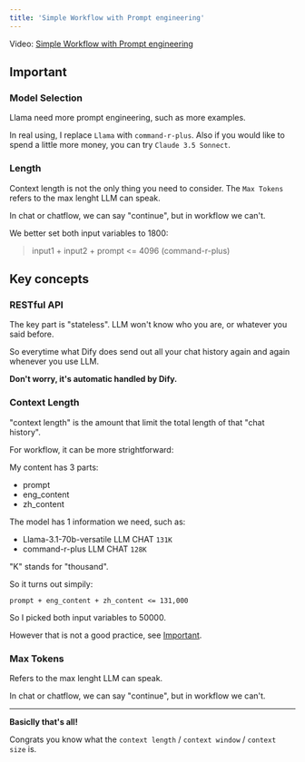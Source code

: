 ```yaml
---
title: 'Simple Workflow with Prompt engineering'
---
```


Video: [Simple Workflow with Prompt engineering](https://youtu.be/oLHmUPYkDGI)

## Important

### Model Selection

Llama need more prompt engineering, such as more examples.

In real using, I replace `Llama` with `command-r-plus`. Also if you would like to spend a little more money, you can try `Claude 3.5 Sonnect`.

### Length

Context length is not the only thing you need to consider. The `Max Tokens` refers to the max lenght LLM can speak.

In chat or chatflow, we can say "continue", but in workflow we can't.

We better set both input variables to 1800:

> input1 + input2 + prompt <= 4096 (command-r-plus)

## Key concepts

### RESTful API

The key part is "stateless". LLM won't know who you are, or whatever you said before.

So everytime what Dify does send out all your chat history again and again whenever you use LLM.

**Don't worry, it's automatic handled by Dify.**

### Context Length

"context length" is the amount that limit the total length of that "chat history".

For workflow, it can be more strightforward:

My content has 3 parts:

- prompt
- eng_content
- zh_content

The model has 1 information we need, such as:

- Llama-3.1-70b-versatile LLM CHAT `131K`
- command-r-plus LLM CHAT `128K`

"K" stands for "thousand".

So it turns out simpily:

`prompt + eng_content + zh_content <= 131,000`

So I picked both input variables to 50000.

However that is not a good practice, see [Important](#important).

### Max Tokens

Refers to the max lenght LLM can speak.

In chat or chatflow, we can say "continue", but in workflow we can't.

---

**Basiclly that's all!**

Congrats you know what the `context length` / `context window` / `context size` is.
